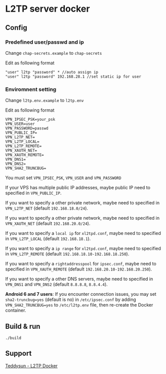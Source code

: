 # L2TP server docker

## Config

### Predefined user/passwd and ip

Change `chap-secrets.example` to `chap-secrets`

Edit as following format
```
"user" l2tp "password" * //auto assign ip
"user" l2tp "password" 192.168.28.1 //set static ip for user
```
### Enviromnent setting

Change `l2tp.env.example` to `l2tp.env`

Edit as following format
```
VPN_IPSEC_PSK=your_psk
VPN_USER=user
VPN_PASSWORD=passwd
VPN_PUBLIC_IP=
VPN_L2TP_NET=
VPN_L2TP_LOCAL=
VPN_L2TP_REMOTE=
VPN_XAUTH_NET=
VPN_XAUTH_REMOTE=
VPN_DNS1=
VPN_DNS2=
VPN_SHA2_TRUNCBUG=
```

You must set `VPN_IPSEC_PSK`, `VPN_USER` and `VPN_PASSWORD`

If your VPS has multiple public IP addresses, maybe public IP need to specified in `VPN_PUBLIC_IP`.

If you want to specify a other private network, maybe need to specified in `VPN_L2TP_NET` (default `192.168.18.0/24`).

If you want to specify a other private network, maybe need to specified in `VPN_XAUTH_NET` (default `192.168.20.0/24`).

If you want to specify a `local ip` for `xl2tpd.conf`, maybe need to specified in `VPN_L2TP_LOCAL` (default `192.168.18.1`).

If you want to specify a `ip range` for `xl2tpd.conf`, maybe need to specified in `VPN_L2TP_REMOTE` (default `192.168.18.10-192.168.18.250`).

If you want to specify a `rightaddresspool` for `ipsec.conf`, maybe need to specified in `VPN_XAUTH_REMOTE` (default `192.168.20.10-192.168.20.250`).

If you want to specify a other DNS servers, maybe need to specified in `VPN_DNS1` and `VPN_DNS2` (default `8.8.8.8`, `8.8.4.4`).

**Android 6 and 7 users**: If you encounter connection issues, you may set `sha2-truncbug=yes` (default is no) in `/etc/ipsec.conf` by adding `VPN_SHA2_TRUNCBUG=yes` to `/etc/l2tp.env` file, then re-create the Docker container.

## Build & run
```
./build
```

## Support
[Teddysun - L2TP Docker](https://github.com/teddysun/across/tree/master/docker/l2tp)
